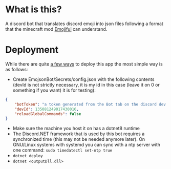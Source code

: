 # What is this?
A discord bot that translates discord emoji into json files following a format that the minecraft mod [Emojiful](https://www.curseforge.com/minecraft/mc-mods/emojiful) can understand.

# Deployment
While there are quite [a few ways](https://learn.microsoft.com/en-us/dotnet/core/deploying/) to deploy this app the most simple way is as follows:
- Create EmojsonBot/Secrets/config.json with the following contents (devId is not strictly necessary, it is my id in this case (leave it on 0 or something if you want) it is for testing):
```json
{
    "botToken": "a token generated from the Bot tab on the discord dev platform",
    "devId": 135081249017430016,
    "reloadGlobalCommands": false
}
```
- Make sure the machine you host it on has a dotnet8 runtime
- The Discord.NET framework that is used by this bot requires a synchronized time (this may not be needed anymore later). On GNU/Linux systems with systemd you can sync with a ntp server with one command: `sudo timedatectl set-ntp true`
- `dotnet deploy`
- `dotnet <outputDll.dll>`